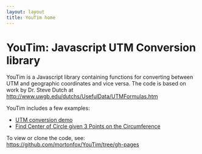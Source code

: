 ```yaml
---
layout: layout
title: YouTim home
---
```



# YouTim: Javascript UTM Conversion library

YouTim is a Javascript library containing functions for converting between UTM and geographic coordinates and vice versa. The code is based on work by Dr. Steve Dutch at http://www.uwgb.edu/dutchs/UsefulData/UTMFormulas.htm

YouTim includes a few examples:

* [UTM conversion demo](utmdemo.htm)
* [Find Center of Circle given 3 Points on the Circumference](centercirc.htm)

To view or clone the code, see: https://github.com/mortonfox/YouTim/tree/gh-pages


